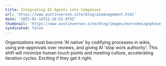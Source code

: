 ```yaml
---
title: Integrating AI Agents into Companies
url: 'https://www.austinvernon.site/blog/aimanagement.html'
date: '2025-01-14T21:16:52.975Z'
thumbnail: 'https://www.austinvernon.site/blog/images/munrodesignphase.jpg'
syndicated: false
---
```

Organizations must become 'AI native' by codifying processes in wikis, using pre-approvals over reviews, and giving AI 'stop work authority'. This shift will minimize human touch points and meeting culture, accelerating iteration cycles. Exciting if they get it right.
